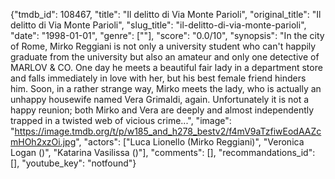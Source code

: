 {"tmdb_id": 108467, "title": "Il delitto di Via Monte Parioli", "original_title": "Il delitto di Via Monte Parioli", "slug_title": "il-delitto-di-via-monte-parioli", "date": "1998-01-01", "genre": [""], "score": "0.0/10", "synopsis": "In the city of Rome, Mirko Reggiani is not only a university student who can't happily graduate from the university but also an amateur and only one detective of MARLOV &amp; CO. One day he meets a beautiful fair lady in a department store and falls immediately in love with her, but his best female friend hinders him. Soon, in a rather strange way, Mirko meets the lady, who is actually an unhappy housewife named Vera Grimaldi, again. Unfortunately it is not a happy reunion; both Mirko and Vera are deeply and almost independently trapped in a twisted web of vicious crime...", "image": "https://image.tmdb.org/t/p/w185_and_h278_bestv2/f4mV9aTzfiwEodAAZcmHOh2xzOi.jpg", "actors": ["Luca Lionello (Mirko Reggiani)", "Veronica Logan ()", "Katarina Vasilissa ()"], "comments": [], "recommandations_id": [], "youtube_key": "notfound"}
